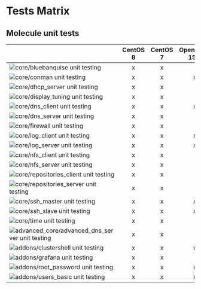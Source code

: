 Tests Matrix
============

Molecule unit tests
-------------------


|                                                                                                                           | CentOS 8 | CentOS 7 | OpenSUSE 15.1 |
|-----------------------------------------------------------------------------------------------------------------------------------------------------|:-:|:-:|:-:|
|![core/bluebanquise unit testing](https://github.com/bluebanquise/bluebanquise/workflows/core/bluebanquise%20unit%20testing/badge.svg)               | x | x |   |
|![core/conman unit testing](https://github.com/bluebanquise/bluebanquise/workflows/core/conman%20unit%20testing/badge.svg)                           | x | x | x |
|![core/dhcp_server unit testing](https://github.com/bluebanquise/bluebanquise/workflows/core/dhcp_server%20unit%20testing/badge.svg)                 | x | x |   |
|![core/display_tuning unit testing](https://github.com/bluebanquise/bluebanquise/workflows/core/display_tuning%20unit%20testing/badge.svg)           | x | x |   |
|![core/dns_client unit testing](https://github.com/bluebanquise/bluebanquise/workflows/core/dns_client%20unit%20testing/badge.svg)                   | x | x | x |
|![core/dns_server unit testing](https://github.com/bluebanquise/bluebanquise/workflows/core/dns_server%20unit%20testing/badge.svg)                   | x | x |   |
|![core/firewall unit testing](https://github.com/bluebanquise/bluebanquise/workflows/core/firewall%20unit%20testing/badge.svg)                       | x | x |   |
|![core/log_client unit testing](https://github.com/bluebanquise/bluebanquise/workflows/core/log_client%20unit%20testing/badge.svg)                   | x | x | x |
|![core/log_server unit testing](https://github.com/bluebanquise/bluebanquise/workflows/core/log_server%20unit%20testing/badge.svg)                   | x | x | x |
|![core/nfs_client unit testing](https://github.com/bluebanquise/bluebanquise/workflows/core/nfs_client%20unit%20testing/badge.svg)                   | x | x |   |
|![core/nfs_server unit testing](https://github.com/bluebanquise/bluebanquise/workflows/core/nfs_server%20unit%20testing/badge.svg)                   | x | x |   |
|![core/repositories_client unit testing](https://github.com/bluebanquise/bluebanquise/workflows/core/repositories_client%20unit%20testing/badge.svg) | x | x |   |
|![core/repositories_server unit testing](https://github.com/bluebanquise/bluebanquise/workflows/core/repositories_server%20unit%20testing/badge.svg) | x | x |   |
|![core/ssh_master unit testing](https://github.com/bluebanquise/bluebanquise/workflows/core/ssh_master%20unit%20testing/badge.svg)                   | x | x | x |
|![core/ssh_slave unit testing](https://github.com/bluebanquise/bluebanquise/workflows/core/ssh_slave%20unit%20testing/badge.svg)                     | x | x | x |
|![core/time unit testing](https://github.com/bluebanquise/bluebanquise/workflows/core/time%20unit%20testing/badge.svg)                               | x | x |   |
|![advanced_core/advanced_dns_server unit testing](https://github.com/bluebanquise/bluebanquise/workflows/advanced_core/advanced_dns_server%20unit%20testing/badge.svg)                   | x | x |   |
|![addons/clustershell unit testing](https://github.com/bluebanquise/bluebanquise/workflows/addons/clustershell%20unit%20testing/badge.svg)           | x | x | x |
|![addons/grafana unit testing](https://github.com/bluebanquise/bluebanquise/workflows/addons/grafana%20unit%20testing/badge.svg)                     | x | x |   |
|![addons/root_password unit testing](https://github.com/bluebanquise/bluebanquise/workflows/addons/root_password%20unit%20testing/badge.svg)         | x | x | x |
|![addons/users_basic unit testing](https://github.com/bluebanquise/bluebanquise/workflows/addons/users_basic%20unit%20testing/badge.svg)             | x | x | x |
